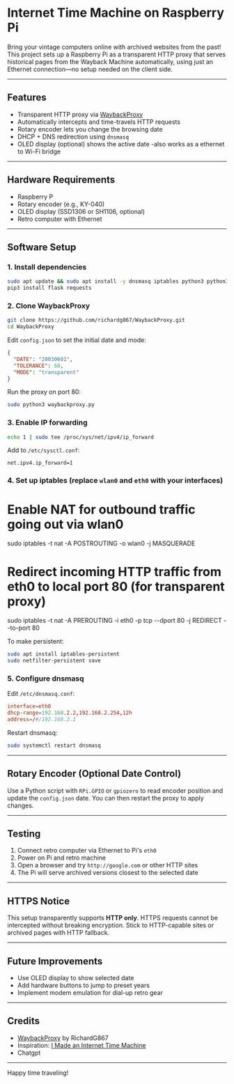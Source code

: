 # Internet Time Machine on Raspberry Pi

Bring your vintage computers online with archived websites from the past! This project sets up a Raspberry Pi as a transparent HTTP proxy that serves historical pages from the Wayback Machine automatically, using just an Ethernet connection—no setup needed on the client side.

---

##  Features

- Transparent HTTP proxy via [WaybackProxy](https://github.com/richardg867/WaybackProxy)
- Automatically intercepts and time-travels HTTP requests
- Rotary encoder lets you change the browsing date
- DHCP + DNS redirection using `dnsmasq`
- OLED display (optional) shows the active date
-also works as a ethernet to Wi-Fi bridge

---

## Hardware Requirements

- Raspberry P
- Rotary encoder (e.g., KY-040)
- OLED display (SSD1306 or SH1106, optional)
- Retro computer with Ethernet

---

## Software Setup

### 1. Install dependencies

```bash
sudo apt update && sudo apt install -y dnsmasq iptables python3 python3-pip git
pip3 install flask requests
```

### 2. Clone WaybackProxy

```bash
git clone https://github.com/richardg867/WaybackProxy.git
cd WaybackProxy
```

Edit `config.json` to set the initial date and mode:

```json
{
  "DATE": "20030601",
  "TOLERANCE": 60,
  "MODE": "transparent"
}
```

Run the proxy on port 80:

```bash
sudo python3 waybackproxy.py
```

### 3. Enable IP forwarding

```bash
echo 1 | sudo tee /proc/sys/net/ipv4/ip_forward
```

Add to `/etc/sysctl.conf`:

```
net.ipv4.ip_forward=1
```

### 4. Set up iptables (replace `wlan0` and `eth0` with your interfaces)


# Enable NAT for outbound traffic going out via wlan0
sudo iptables -t nat -A POSTROUTING -o wlan0 -j MASQUERADE

# Redirect incoming HTTP traffic from eth0 to local port 80 (for transparent proxy)
sudo iptables -t nat -A PREROUTING -i eth0 -p tcp --dport 80 -j REDIRECT --to-port 80

To make persistent:

```bash
sudo apt install iptables-persistent
sudo netfilter-persistent save
```

### 5. Configure dnsmasq

Edit `/etc/dnsmasq.conf`:

```conf
interface=eth0
dhcp-range=192.168.2.2,192.168.2.254,12h
address=/#/192.168.2.1
```

Restart dnsmasq:

```bash
sudo systemctl restart dnsmasq
```

---

##  Rotary Encoder (Optional Date Control)

Use a Python script with `RPi.GPIO` or `gpiozero` to read encoder position and update the `config.json` date. You can then restart the proxy to apply changes.

---

##  Testing

1. Connect retro computer via Ethernet to Pi's `eth0`
2. Power on Pi and retro machine
3. Open a browser and try `http://google.com` or other HTTP sites
4. The Pi will serve archived versions closest to the selected date

---

## HTTPS Notice

This setup transparently supports **HTTP only**. HTTPS requests cannot be intercepted without breaking encryption. Stick to HTTP-capable sites or archived pages with HTTP fallback.

---

## Future Improvements

- Use OLED display to show selected date
- Add hardware buttons to jump to preset years
- Implement modem emulation for dial-up retro gear

---

## Credits

- [WaybackProxy](https://github.com/richardg867/WaybackProxy) by RichardG867
- Inspiration: [I Made an Internet Time Machine](https://www.youtube.com/watch?v=0OB1g8CUdbA)
- Chatgpt
---

Happy time traveling! 

